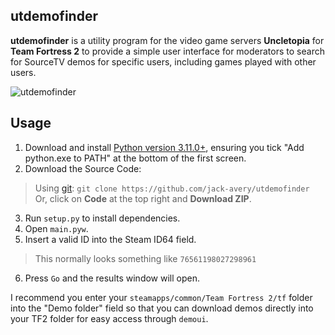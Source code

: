## utdemofinder

**utdemofinder** is a utility program for the video game servers **Uncletopia** for **Team Fortress 2** to provide a simple user interface for moderators to search for SourceTV demos for specific users, including games played with other users.

![utdemofinder](https://cdn.discordapp.com/attachments/488850419301220352/1084981187388375100/image.png)

## Usage
1. Download and install [Python version 3.11.0+](https://www.python.org/downloads/), ensuring you tick "Add python.exe to PATH" at the bottom of the first screen.
2. Download the Source Code:
> Using [git](https://git-scm.com/downloads): `git clone https://github.com/jack-avery/utdemofinder` <br/>
> Or, click on **Code** at the top right and **Download ZIP**.
3. Run `setup.py` to install dependencies.
4. Open `main.pyw`.
5. Insert a valid ID into the Steam ID64 field.
> This normally looks something like `76561198027298961`<br/>
6. Press `Go` and the results window will open.

I recommend you enter your `steamapps/common/Team Fortress 2/tf` folder into the "Demo folder" field so that you can download demos directly into your TF2 folder for easy access through `demoui`.
